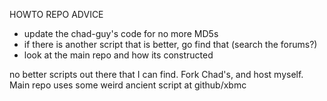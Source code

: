 HOWTO REPO ADVICE
* update the chad-guy's code for no more MD5s
* if there is another script that is better, go find that (search the forums?)
* look at the main repo and how its constructed

no better scripts out there that I can find.  Fork Chad's, and host myself.
Main repo uses some weird ancient script at github/xbmc

